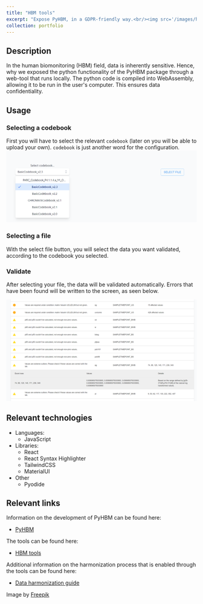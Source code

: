 ```yaml
---
title: "HBM tools"
excerpt: "Expose PyHBM, in a GDPR-friendly way.<br/><img src='/images/hbm-tools.jpg' width='500' height='300' style='max-width:500px; max-height:300px'>"
collection: portfolio
---
```


## Description

In the human biomonitoring (HBM) field, data is inherently sensitive. Hence, why we exposed the python functionality of the PyHBM package through a web-tool that runs locally. The python code is compiled into WebAssembly, allowing it to be run in the user's computer. This ensures data confidentiality.

## Usage

### Selecting a codebook

First you will have to select the relevant `codebook` (later on you will be able to upload your own). `codebook` is just another word for the configuration.
![select-codebook](/images/select-codebook.png)

### Selecting a file

With the select file button, you will select the data you want validated, according to the codebook you selected.

### Validate

After selecting your file, the data will be validated automatically. Errors that have been found will be written to the screen, as seen below.

![validation-output](/images/validation-output.png)

## Relevant technologies

- Languages: 
  - JavaScript
- Libraries:
  - React
  - React Syntax Highlighter
  - TailwindCSS
  - MaterialUI
- Other
  - Pyodide

## Relevant links

Information on the development of PyHBM can be found here:
- [PyHBM](https://rubenpeeters.github.io/portfolio/pyhbm/)

The tools can be found here:
- [HBM tools](https://tools.hbm.vito.be/)

Additional information on the harmonization process that is enabled through the tools can be found here:
- [Data harmonization guide](https://hbm.vito.be/tools/data-harmonization)


Image by <a href="https://www.freepik.com/free-vector/hand-drawn-illustrated-gathering-data-concept_19534847.htm#query=data%20harmonization&position=12&from_view=search&track=ais&uuid=88313f7b-8493-480d-b074-e301cca54710">Freepik</a>